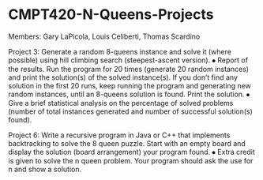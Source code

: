 # CMPT420-N-Queens-Projects

Members: Gary LaPicola, Louis Celiberti, Thomas Scardino

Project 3: 
Generate a random 8-queens instance and solve it (where possible) using hill climbing search (steepest-ascent version).
⦁	Report of the results. Run the program for 20 times (generate 20 random instances) and print the solution(s) of the solved instance(s). If you don’t find any solution in the first 20 runs, keep running the program and generating new random instances, until an 8-queens solution is found. Print the solution.
⦁	Give a brief statistical analysis on the percentage of solved problems (number of total instances generated and number of successful solution(s) found).

Project 6:
Write a recursive program in Java or C++ that implements backtracking to solve the 8 queen puzzle. Start with an empty board and display the solution (board arrangement) your program found.
⦁	Extra credit is given to solve the n queen problem. Your program should ask the use for n and show a solution.

